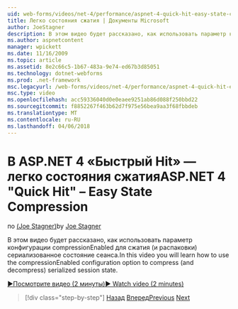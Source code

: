 ```yaml
---
uid: web-forms/videos/net-4/performance/aspnet-4-quick-hit-easy-state-compression
title: Легко состояния сжатия | Документы Microsoft
author: JoeStagner
description: В этом видео будет рассказано, как использовать параметр конфигурации compressionEnabled для сжатия (и распаковки) сериализованное состояние сеанса.
ms.author: aspnetcontent
manager: wpickett
ms.date: 11/16/2009
ms.topic: article
ms.assetid: 8e2c66c5-1b67-483a-9e74-ed67b3d85051
ms.technology: dotnet-webforms
ms.prod: .net-framework
msc.legacyurl: /web-forms/videos/net-4/performance/aspnet-4-quick-hit-easy-state-compression
msc.type: video
ms.openlocfilehash: acc59336040d0e0eaee9251ab86d088f250bbd22
ms.sourcegitcommit: f8852267f463b62d7f975e56bea9aa3f68fbbdeb
ms.translationtype: MT
ms.contentlocale: ru-RU
ms.lasthandoff: 04/06/2018
---
```

<a name="aspnet-4-quick-hit--easy-state-compression"></a><span data-ttu-id="d2586-103">В ASP.NET 4 «Быстрый Hit» — легко состояния сжатия</span><span class="sxs-lookup"><span data-stu-id="d2586-103">ASP.NET 4 "Quick Hit" – Easy State Compression</span></span>
====================
<span data-ttu-id="d2586-104">по [(Joe Stagner)](https://github.com/JoeStagner)</span><span class="sxs-lookup"><span data-stu-id="d2586-104">by [Joe Stagner](https://github.com/JoeStagner)</span></span>

<span data-ttu-id="d2586-105">В этом видео будет рассказано, как использовать параметр конфигурации compressionEnabled для сжатия (и распаковки) сериализованное состояние сеанса.</span><span class="sxs-lookup"><span data-stu-id="d2586-105">In this video you will learn how to use the compressionEnabled configuration option to compress (and decompress) serialized session state.</span></span> 

[<span data-ttu-id="d2586-106">&#9654;Посмотрите видео (2 минуты)</span><span class="sxs-lookup"><span data-stu-id="d2586-106">&#9654; Watch video (2 minutes)</span></span>](https://channel9.msdn.com/Blogs/ASP-NET-Site-Videos/aspnet-4-quick-hit-easy-state-compression)

> [!div class="step-by-step"]
> <span data-ttu-id="d2586-107">[Назад](aspnet-4-quick-hit-selective-view-state.md)
> [Вперед](how-do-i-use-the-viewstatemode-property-for-managing-viewstate.md)</span><span class="sxs-lookup"><span data-stu-id="d2586-107">[Previous](aspnet-4-quick-hit-selective-view-state.md)
[Next](how-do-i-use-the-viewstatemode-property-for-managing-viewstate.md)</span></span>
